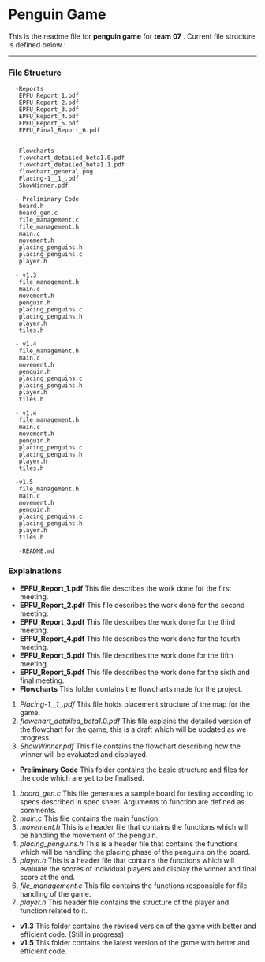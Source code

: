 # Penguin Game
This is the readme file for **penguin game** for **team 07** .
Current file structure is defined below :
___
### File Structure
      -Reports
       EPFU_Report_1.pdf
       EPFU_Report_2.pdf
       EPFU_Report_3.pdf
       EPFU_Report_4.pdf
       EPFU_Report_5.pdf
       EPFU_Final_Report_6.pdf
      
      
      -Flowcharts
       flowchart_detailed_beta1.0.pdf
       flowchart_detailed_beta1.1.pdf
       flowchart_general.png
       Placing-1__1_.pdf
       ShowWinner.pdf
      
      - Preliminary Code     
       board.h
       board_gen.c
       file_management.c
       file_management.h
       main.c
       movement.h
       placing_penguins.h
       placing_penguins.c
       player.h
       
      - v1.3
       file_management.h
       main.c
       movement.h
       penguin.h
       placing_penguins.c
       placing_penguins.h
       player.h
       tiles.h
       
      - v1.4
       file_management.h
       main.c
       movement.h
       penguin.h
       placing_penguins.c
       placing_penguins.h
       player.h
       tiles.h
       
      - v1.4
       file_management.h
       main.c
       movement.h
       penguin.h
       placing_penguins.c
       placing_penguins.h
       player.h
       tiles.h
       
      -v1.5
       file_management.h
       main.c
       movement.h
       penguin.h
       placing_penguins.c
       placing_penguins.h
       player.h
       tiles.h
       
       -README.md
       
     
### Explainations
- **EPFU_Report_1.pdf**
   This file describes the work done for the first meeting.
- **EPFU_Report_2.pdf**
   This file describes the work done for the second meeting.
- **EPFU_Report_3.pdf**
   This file describes the work done for the third meeting.
- **EPFU_Report_4.pdf**
   This file describes the work done for the fourth meeting.
- **EPFU_Report_5.pdf**
   This file describes the work done for the fifth meeting.
- **EPFU_Report_5.pdf**
   This file describes the work done for the sixth and final meeting.
- **Flowcharts**
   This folder contains the flowcharts made for the project.
1. *Placing-1__1_.pdf*
   This file holds placement structure of the map for the game.
2. *flowchart_detailed_beta1.0.pdf*
   This file explains the detailed version of the flowchart for the game, this is a draft which will be updated as we progress.
3. *ShowWinner.pdf*
   This file contains the flowchart describing how the winner will be evaluated and displayed.
- **Preliminary Code**
   This folder contains the basic structure and files for the code which are yet to be finalised.
1.  *board_gen.c*
    This file generates a sample board for testing according to specs described in spec sheet. Arguments to function are defined as comments.
2. *main.c*
   This file contains the main function.
3. *movement.h*
   This is a header file that contains the functions which will be handling the movement of the penguin. 
4. *placing_penguins.h*
   This is a header file that contains the functions which will be handling the placing phase of the penguins on the board.
5. *player.h*
   This is a header file that contains the functions which will evaluate the scores of individual players and display the winner and final score at the end.
6. *file_management.c*
   This file contains the functions responsible for file handling of the game.
7. *player.h*
   This header file contains the structure of the player and function related to it.
- **v1.3**
   This folder contains the revised version of the game with better and efficient code. (Still in progress)
- **v1.5**
   This folder contains the latest version of the game with better and efficient code.
